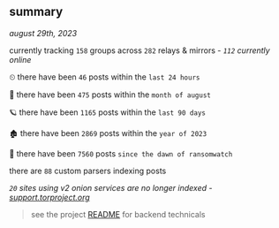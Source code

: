 
## summary
_august 29th, 2023_

currently tracking `158` groups across `282` relays & mirrors - _`112` currently online_

⏲ there have been `46` posts within the `last 24 hours`

🦈 there have been `475` posts within the `month of august`

🪐 there have been `1165` posts within the `last 90 days`

🏚 there have been `2869` posts within the `year of 2023`

🦕 there have been `7560` posts `since the dawn of ransomwatch`

there are `88` custom parsers indexing posts

_`20` sites using v2 onion services are no longer indexed - [support.torproject.org](https://support.torproject.org/onionservices/v2-deprecation/)_

> see the project [README](https://github.com/joshhighet/ransomwatch#ransomwatch--) for backend technicals
